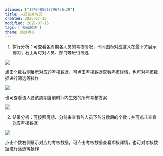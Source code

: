 ```yaml
---
aliases: ["1970485618796756429"]
title: 人员绩效情况
created: 2025-07-15
modified: 2025-07-15
tags: ['基础模块']
theme: 绩效考核
---
```


1. 执行分析：可查看各周期各人员的考核情况，不同图标对应含义在最下方展示说明；右上角可对人员、部门等进行筛选

![](https://myhelpdoc.oss-cn-heyuan.aliyuncs.com/mdimages/eff21751dea508e9e5183952eb9fef60.jpg)

点击个数右侧展示对应的考核数据，可点击考核数据查看考核详情，也可对考核数据进行筛选等操作

![](https://myhelpdoc.oss-cn-heyuan.aliyuncs.com/mdimages/c6d8797129899e90cc80a4ac29aba904.jpg)

也可查看该人员该周期当前时间内生效的所有考核方案

![](https://myhelpdoc.oss-cn-heyuan.aliyuncs.com/mdimages/1e673d9c71c16ce1fea2a9c9c8e6d80e.jpg)

2. 结果分析：可按照周期、分制来查看各人员下各分数段的个数；并可点击查看对应考核数据

![](https://myhelpdoc.oss-cn-heyuan.aliyuncs.com/mdimages/bb3f0c605d5a09a03379c05f3cad0bee.jpg)

点击个数右侧展示对应的考核数据，可点击考核数据查看考核详情，也可对考核数据进行筛选等操作


